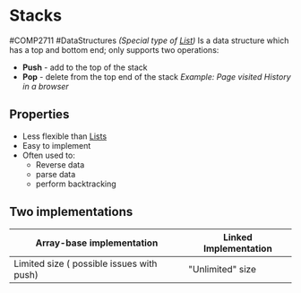 # Stacks
#COMP2711 #DataStructures 
*(Special type of [List](Lists.md))*
Is a data structure which has a top and bottom end; only supports two operations:
- **Push** - add to the top of the stack
- **Pop** - delete from the top end of the stack
*Example: Page visited History in a browser*
## Properties
- Less flexible than [Lists](Lists.md)
- Easy to implement
- Often used to:
	- Reverse data
	- parse data
	- perform backtracking
## Two implementations
| Array-base implementation | Linked Implementation |
| ---- | ---- |
| Limited size ( possible issues with push) | "Unlimited" size |
